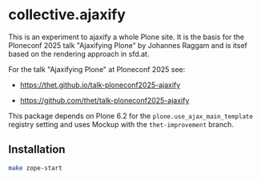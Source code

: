 # collective.ajaxify

This is an experiment to ajaxify a whole Plone site.
It is the basis for the Ploneconf 2025 talk "Ajaxifying Plone" by Johannes Raggam and is itsef based on the rendering approach in sfd.at.


For the talk "Ajaxifying Plone" at Ploneconf 2025 see:

- https://thet.github.io/talk-ploneconf2025-ajaxify

- https://github.com/thet/talk-ploneconf2025-ajaxify


This package depends on Plone 6.2 for the `plone.use_ajax_main_template` registry setting and uses Mockup with the `thet-improvement` branch.


## Installation

```bash
make zope-start
```

